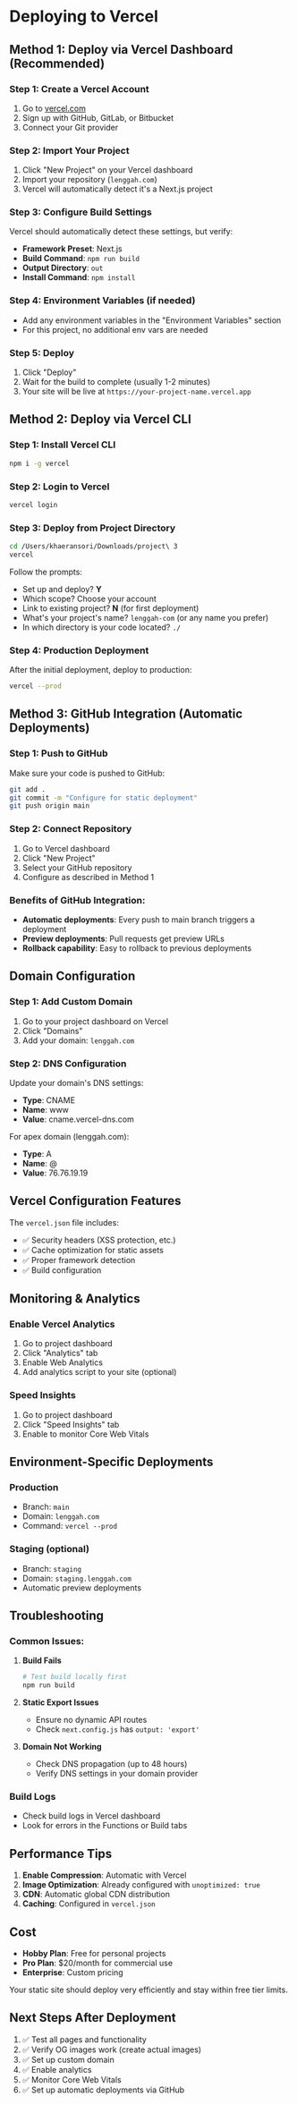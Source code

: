 # Deploying to Vercel

## Method 1: Deploy via Vercel Dashboard (Recommended)

### Step 1: Create a Vercel Account

1. Go to [vercel.com](https://vercel.com)
2. Sign up with GitHub, GitLab, or Bitbucket
3. Connect your Git provider

### Step 2: Import Your Project

1. Click "New Project" on your Vercel dashboard
2. Import your repository (`lenggah.com`)
3. Vercel will automatically detect it's a Next.js project

### Step 3: Configure Build Settings

Vercel should automatically detect these settings, but verify:

- **Framework Preset**: Next.js
- **Build Command**: `npm run build`
- **Output Directory**: `out`
- **Install Command**: `npm install`

### Step 4: Environment Variables (if needed)

- Add any environment variables in the "Environment Variables" section
- For this project, no additional env vars are needed

### Step 5: Deploy

1. Click "Deploy"
2. Wait for the build to complete (usually 1-2 minutes)
3. Your site will be live at `https://your-project-name.vercel.app`

## Method 2: Deploy via Vercel CLI

### Step 1: Install Vercel CLI

```bash
npm i -g vercel
```

### Step 2: Login to Vercel

```bash
vercel login
```

### Step 3: Deploy from Project Directory

```bash
cd /Users/khaeransori/Downloads/project\ 3
vercel
```

Follow the prompts:

- Set up and deploy? **Y**
- Which scope? Choose your account
- Link to existing project? **N** (for first deployment)
- What's your project's name? `lenggah-com` (or any name you prefer)
- In which directory is your code located? `./`

### Step 4: Production Deployment

After the initial deployment, deploy to production:

```bash
vercel --prod
```

## Method 3: GitHub Integration (Automatic Deployments)

### Step 1: Push to GitHub

Make sure your code is pushed to GitHub:

```bash
git add .
git commit -m "Configure for static deployment"
git push origin main
```

### Step 2: Connect Repository

1. Go to Vercel dashboard
2. Click "New Project"
3. Select your GitHub repository
4. Configure as described in Method 1

### Benefits of GitHub Integration:

- **Automatic deployments**: Every push to main branch triggers a deployment
- **Preview deployments**: Pull requests get preview URLs
- **Rollback capability**: Easy to rollback to previous deployments

## Domain Configuration

### Step 1: Add Custom Domain

1. Go to your project dashboard on Vercel
2. Click "Domains"
3. Add your domain: `lenggah.com`

### Step 2: DNS Configuration

Update your domain's DNS settings:

- **Type**: CNAME
- **Name**: www
- **Value**: cname.vercel-dns.com

For apex domain (lenggah.com):

- **Type**: A
- **Name**: @
- **Value**: 76.76.19.19

## Vercel Configuration Features

The `vercel.json` file includes:

- ✅ Security headers (XSS protection, etc.)
- ✅ Cache optimization for static assets
- ✅ Proper framework detection
- ✅ Build configuration

## Monitoring & Analytics

### Enable Vercel Analytics

1. Go to project dashboard
2. Click "Analytics" tab
3. Enable Web Analytics
4. Add analytics script to your site (optional)

### Speed Insights

1. Go to project dashboard
2. Click "Speed Insights" tab
3. Enable to monitor Core Web Vitals

## Environment-Specific Deployments

### Production

- Branch: `main`
- Domain: `lenggah.com`
- Command: `vercel --prod`

### Staging (optional)

- Branch: `staging`
- Domain: `staging.lenggah.com`
- Automatic preview deployments

## Troubleshooting

### Common Issues:

1. **Build Fails**

   ```bash
   # Test build locally first
   npm run build
   ```

2. **Static Export Issues**

   - Ensure no dynamic API routes
   - Check `next.config.js` has `output: 'export'`

3. **Domain Not Working**
   - Check DNS propagation (up to 48 hours)
   - Verify DNS settings in your domain provider

### Build Logs

- Check build logs in Vercel dashboard
- Look for errors in the Functions or Build tabs

## Performance Tips

1. **Enable Compression**: Automatic with Vercel
2. **Image Optimization**: Already configured with `unoptimized: true`
3. **CDN**: Automatic global CDN distribution
4. **Caching**: Configured in `vercel.json`

## Cost

- **Hobby Plan**: Free for personal projects
- **Pro Plan**: $20/month for commercial use
- **Enterprise**: Custom pricing

Your static site should deploy very efficiently and stay within free tier limits.

## Next Steps After Deployment

1. ✅ Test all pages and functionality
2. ✅ Verify OG images work (create actual images)
3. ✅ Set up custom domain
4. ✅ Enable analytics
5. ✅ Monitor Core Web Vitals
6. ✅ Set up automatic deployments via GitHub
